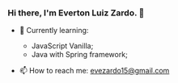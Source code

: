 ### Hi there, I'm Everton Luiz Zardo. 👋

- 🌱 Currently learning: 
  - JavaScript Vanilla;
  - Java with Spring framework;

- 📫 How to reach me: evezardo15@gmail.com

